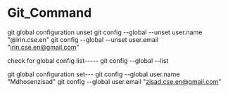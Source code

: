 # Git_Command
git global configuration unset
git config --global --unset user.name "@irin.cse.en"
git config --global --unset user.email "irin.cse.en@gmail.com"

check for global config list-----
git config --global --list

git global configuration set---
git config --global user.name "Mdhosenzisad"
git config --global user.email "zisad.cse.en@gmail.com"


